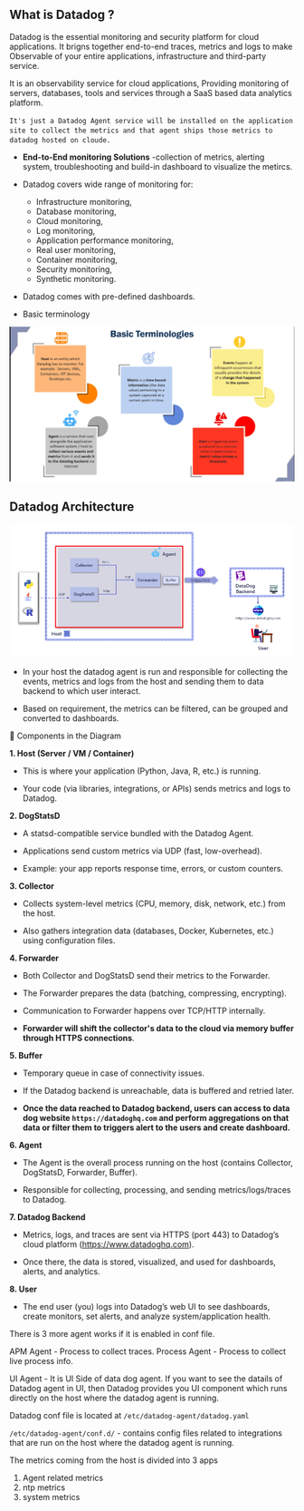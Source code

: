 What is Datadog ?
---

Datadog is the essential monitoring and security platform for cloud applications.
It brigns together end-to-end traces, metrics and logs to make Observable of your entire applications, infrastructure and third-party service.

It is an observability service for cloud applications, Providing monitoring of servers, databases, tools and services through a SaaS based data analytics platform.

`It's just a Datadog Agent service will be installed on the application site to collect the metrics and that agent ships those metrics to datadog hosted on cloude.`

- **End-to-End monitoring Solutions** -collection of metrics, alerting system, troubleshooting and build-in dashboard to visualize the metircs.

- Datadog covers wide range of monitoring for:
  - Infrastructure monitoring,
  - Database monitoring,
  - Cloud monitoring,
  - Log monitoring,
  - Application performance monitoring,
  - Real user monitoring,
  - Container monitoring,
  - Security monitoring,
  - Synthetic monitoring.

- Datadog comes with pre-defined dashboards.

- Basic terminology

![alt text](basict.png)

Datadog Architecture
---

![alt text](arc.png)

- In your host the datadog agent is run and responsible for collecting the events, metrics and logs from the host and sending them to data backend to which user interact.

- Based on requirement, the metrics can be filtered, can be grouped and converted to dashboards.

🔹 Components in the Diagram

**1. Host (Server / VM / Container)**

- This is where your application (Python, Java, R, etc.) is running.

- Your code (via libraries, integrations, or APIs) sends metrics and logs to Datadog.

**2. DogStatsD**

- A statsd-compatible service bundled with the Datadog Agent.

- Applications send custom metrics via UDP (fast, low-overhead).

- Example: your app reports response time, errors, or custom counters.

**3. Collector**

- Collects system-level metrics (CPU, memory, disk, network, etc.) from the host.

- Also gathers integration data (databases, Docker, Kubernetes, etc.) using configuration files.

**4. Forwarder**

- Both Collector and DogStatsD send their metrics to the Forwarder.

- The Forwarder prepares the data (batching, compressing, encrypting).

- Communication to Forwarder happens over TCP/HTTP internally.

- **Forwarder will shift the collector's data to the cloud via memory buffer through HTTPS connections**.

**5. Buffer**

- Temporary queue in case of connectivity issues.

- If the Datadog backend is unreachable, data is buffered and retried later.

- **Once the data reached to Datadog backend, users can access to data dog website `https://datadoghq.com` and perform aggregations on that data or filter them to triggers alert to the users and create dashboard.**

**6. Agent**

- The Agent is the overall process running on the host (contains Collector, DogStatsD, Forwarder, Buffer).

- Responsible for collecting, processing, and sending metrics/logs/traces to Datadog.

**7. Datadog Backend**

- Metrics, logs, and traces are sent via HTTPS (port 443) to Datadog’s cloud platform (https://www.datadoghq.com).

- Once there, the data is stored, visualized, and used for dashboards, alerts, and analytics.

**8. User**

- The end user (you) logs into Datadog’s web UI to see dashboards, create monitors, set alerts, and analyze system/application health.

There is 3 more agent works if it is enabled in conf file.

APM Agent - Process to collect traces.
Process Agent - Process to collect live process info.

UI Agent - It is UI Side of data dog agent. If you want to see the datails of Datadog agent in UI, then Datadog provides you UI component which runs directly on the host where the datadog agent is running.

Datadog conf file is located at `/etc/datadog-agent/datadog.yaml`

`/etc/datadog-agent/conf.d/` - contains config files related to integrations that are run on the host where the datadog agent is running.

The metrics coming from the host is divided into 3 apps
1. Agent related metrics
2. ntp metrics
3. system metrics
